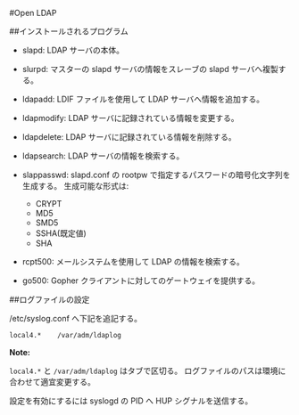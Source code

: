 #Open LDAP

##インストールされるプログラム

* slapd: LDAP サーバの本体。
* slurpd: マスターの slapd サーバの情報をスレーブの slapd サーバへ複製する。
* ldapadd: LDIF ファイルを使用して LDAP サーバへ情報を追加する。
* ldapmodify: LDAP サーバに記録されている情報を変更する。
* ldapdelete: LDAP サーバに記録されている情報を削除する。
* ldapsearch: LDAP サーバの情報を検索する。
* slappasswd: slapd.conf の rootpw で指定するパスワードの暗号化文字列を生成する。
  生成可能な形式は:
  * CRYPT
  * MD5
  * SMD5
  * SSHA(既定値)
  * SHA

* rcpt500: メールシステムを使用して LDAP の情報を検索する。
* go500: Gopher クライアントに対してのゲートウェイを提供する。

##ログファイルの設定

/etc/syslog.conf へ下記を追記する。

```bash
local4.*    /var/adm/ldaplog
```

**Note:**

``local4.*`` と ``/var/adm/ldaplog`` はタブで区切る。
ログファイルのパスは環境に合わせて適宜変更する。

設定を有効にするには syslogd の PID へ HUP シグナルを送信する。